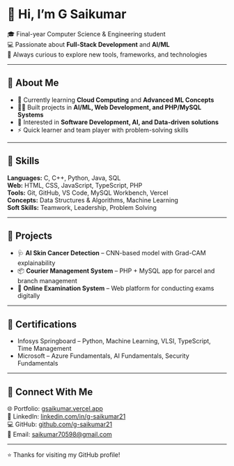 # 👋 Hi, I’m G Saikumar  

🎓 Final-year Computer Science & Engineering student  
💻 Passionate about **Full-Stack Development** and **AI/ML**  
🚀 Always curious to explore new tools, frameworks, and technologies  

---

## 🔹 About Me
- 🌱 Currently learning **Cloud Computing** and **Advanced ML Concepts**  
- 👨‍💻 Built projects in **AI/ML, Web Development, and PHP/MySQL Systems**  
- 🎯 Interested in **Software Development, AI, and Data-driven solutions**  
- ⚡ Quick learner and team player with problem-solving skills  

---

## 🔹 Skills
**Languages:** C, C++, Python, Java, SQL  
**Web:** HTML, CSS, JavaScript, TypeScript, PHP  
**Tools:** Git, GitHub, VS Code, MySQL Workbench, Vercel  
**Concepts:** Data Structures & Algorithms, Machine Learning  
**Soft Skills:** Teamwork, Leadership, Problem Solving  

---

## 🔹 Projects
- 🩺 **AI Skin Cancer Detection** – CNN-based model with Grad-CAM explainability  
- 📦 **Courier Management System** – PHP + MySQL app for parcel and branch management  
- 📝 **Online Examination System** – Web platform for conducting exams digitally  

---

## 🔹 Certifications
- Infosys Springboard – Python, Machine Learning, VLSI, TypeScript, Time Management  
- Microsoft – Azure Fundamentals, AI Fundamentals, Security Fundamentals  

---

## 🔹 Connect With Me
🌐 Portfolio: [gsaikumar.vercel.app](https://gsaikumar.vercel.app)  
🔗 LinkedIn: [linkedin.com/in/g-saikumar21](https://www.linkedin.com/in/g-saikumar21)  
💻 GitHub: [github.com/g-saikumar21](https://github.com/g-saikumar21)  
📧 Email: [saikumar70598@gmail.com](mailto:saikumar70598@gmail.com)  

---

⭐ Thanks for visiting my GitHub profile!
